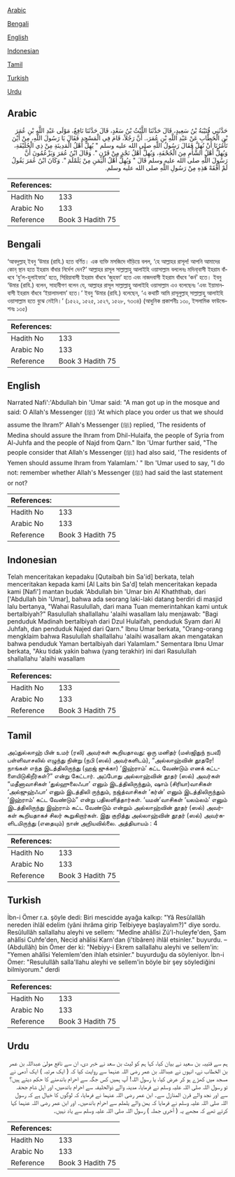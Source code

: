 [Arabic](#arabic)

[Bengali](#bengali)

[English](#english)

[Indonesian](#indonesian)

[Tamil](#tamil)

[Turkish](#turkish)

[Urdu](#urdu)

## Arabic


<div dir="rtl" lang="ar" style={{fontSize:'larger',backgroundColor:'#f8f9fa',padding:20}}>
حَدَّثَنِي قُتَيْبَةُ بْنُ سَعِيدٍ، قَالَ حَدَّثَنَا اللَّيْثُ بْنُ سَعْدٍ، قَالَ حَدَّثَنَا نَافِعٌ، مَوْلَى عَبْدِ اللَّهِ بْنِ عُمَرَ بْنِ الْخَطَّابِ عَنْ عَبْدِ اللَّهِ بْنِ عُمَرَ،‏.‏ أَنَّ رَجُلاً، قَامَ فِي الْمَسْجِدِ فَقَالَ يَا رَسُولَ اللَّهِ، مِنْ أَيْنَ تَأْمُرُنَا أَنْ نُهِلَّ فَقَالَ رَسُولُ اللَّهِ صلى الله عليه وسلم ‏"‏ يُهِلُّ أَهْلُ الْمَدِينَةِ مِنْ ذِي الْحُلَيْفَةِ، وَيُهِلُّ أَهْلُ الشَّأْمِ مِنَ الْجُحْفَةِ، وَيُهِلُّ أَهْلُ نَجْدٍ مِنْ قَرْنٍ ‏"‏‏.‏ وَقَالَ ابْنُ عُمَرَ وَيَزْعُمُونَ أَنَّ رَسُولَ اللَّهِ صلى الله عليه وسلم قَالَ ‏"‏ وَيُهِلُّ أَهْلُ الْيَمَنِ مِنْ يَلَمْلَمَ ‏"‏‏.‏ وَكَانَ ابْنُ عُمَرَ يَقُولُ لَمْ أَفْقَهْ هَذِهِ مِنْ رَسُولِ اللَّهِ صلى الله عليه وسلم‏.‏
</div>
<div style={{backgroundColor:'#f8f9fa',padding:20, marginBottom: 10}}><table> <thead> <tr> <th>References:</th> <th></th> </tr> </thead> <tbody><tr><td>Hadith No</td><td>133</td></tr><tr><td>Arabic No</td><td>133</td></tr><tr><td>Reference</td><td>Book 3 Hadith 75</td></tr></tbody></table></div>

## Bengali


<div dir="ltr" lang="bn" style={{fontSize:'larger',backgroundColor:'#f8f9fa',padding:20}}>
‘আবদুল্লাহ্ ইবনু ‘উমার (রাযি.) হতে বর্ণিত। এক ব্যক্তি মসজিদে দাঁড়িয়ে বলল, ‘হে আল্লাহর রাসূল! আপনি আমাদের কোন্ স্থান হতে ইহরাম বাঁধার নির্দেশ দেন?’ আল্লাহর রাসূল সাল্লাল্লাহু আলাইহি ওয়াসাল্লাম বললেনঃ মদিনা্বাসী ইহরাম বাঁধবে ‘যু’ল-হুলাইফাহ’ হতে, সিরিয়াবাসী ইহরাম বাঁধবে ‘জুহফা’ হতে এবং নাজদবাসী ইহরাম বাঁধবে ‘কর্ন’ হতে। ইবনু ‘উমার (রাযি.) বলেন, সাহাবীগণ বলেন যে, আল্লাহর রাসূল সাল্লাল্লাহু আলাইহি ওয়াসাল্লাম এও বলেছেনঃ ‘এবং ইয়ামানবাসী ইহরাম বাঁধবে ‘ইয়ালামলাম’ হতে।’ ইবনু ‘উমার (রাযি.) বলেছেন, ‘এ কথাটি আমি রাসূলুল্লাহ্ সাল্লাল্লাহু আলাইহি ওয়াসাল্লাম হতে বুঝে নেইনি।’ (১৫২২, ১৫২৫, ১৫২৭, ১৫২৮, ৭৩৩৪) (আধুনিক প্রকাশনীঃ ১৩০, ইসলামিক ফাউন্ডেশনঃ ১৩৫)
</div>
<div style={{backgroundColor:'#f8f9fa',padding:20, marginBottom: 10}}><table> <thead> <tr> <th>References:</th> <th></th> </tr> </thead> <tbody><tr><td>Hadith No</td><td>133</td></tr><tr><td>Arabic No</td><td>133</td></tr><tr><td>Reference</td><td>Book 3 Hadith 75</td></tr></tbody></table></div>

## English


<div dir="ltr" lang="en" style={{fontSize:'larger',backgroundColor:'#f8f9fa',padding:20}}>
Narrated Nafi':'Abdullah bin 'Umar said: "A man got up in the mosque and said: O Allah's Messenger (ﷺ) 'At which place you order us that we should assume the Ihram?' Allah's Messenger (ﷺ) replied, 'The residents of Medina should assure the Ihram from Dhil-Hulaifa, the people of Syria from Al-Juhfa and the people of Najd from Qarn." Ibn 'Umar further said, "The people consider that Allah's Messenger (ﷺ) had also said, 'The residents of Yemen should assume Ihram from Yalamlam.' " Ibn 'Umar used to say, "I do not: remember whether Allah's Messenger (ﷺ) had said the last statement or not?
</div>
<div style={{backgroundColor:'#f8f9fa',padding:20, marginBottom: 10}}><table> <thead> <tr> <th>References:</th> <th></th> </tr> </thead> <tbody><tr><td>Hadith No</td><td>133</td></tr><tr><td>Arabic No</td><td>133</td></tr><tr><td>Reference</td><td>Book 3 Hadith 75</td></tr></tbody></table></div>

## Indonesian


<div dir="ltr" lang="id" style={{fontSize:'larger',backgroundColor:'#f8f9fa',padding:20}}>
Telah menceritakan kepadaku [Qutaibah bin Sa'id] berkata, telah menceritakan kepada kami [Al Laits bin Sa'd] telah menceritakan kepada kami [Nafi'] mantan budak 'Abdullah bin 'Umar bin Al Khaththab, dari ['Abdullah bin 'Umar], bahwa ada seorang laki-laki datang berdiri di masjid lalu bertanya, "Wahai Rasulullah, dari mana Tuan memerintahkan kami untuk bertalbiyah?" Rasulullah shallallahu 'alaihi wasallam lalu menjawab: "Bagi penduduk Madinah bertalbiyah dari Dzul Hulaifah, penduduk Syam dari Al Juhfah, dan penduduk Najed dari Qarn." Ibnu Umar berkata, "Orang-orang mengklaim bahwa Rasulullah shallallahu 'alaihi wasallam akan mengatakan bahwa penduduk Yaman bertalbiyah dari Yalamlam." Sementara Ibnu Umar berkata, "Aku tidak yakin bahwa (yang terakhir) ini dari Rasulullah shallallahu 'alaihi wasallam
</div>
<div style={{backgroundColor:'#f8f9fa',padding:20, marginBottom: 10}}><table> <thead> <tr> <th>References:</th> <th></th> </tr> </thead> <tbody><tr><td>Hadith No</td><td>133</td></tr><tr><td>Arabic No</td><td>133</td></tr><tr><td>Reference</td><td>Book 3 Hadith 75</td></tr></tbody></table></div>

## Tamil


<div dir="ltr" lang="ta" style={{fontSize:'larger',backgroundColor:'#f8f9fa',padding:20}}>
அப்துல்லாஹ் பின் உமர் (ரலி) அவர்கள் கூறியதாவது: ஒரு மனிதர் (மஸ்ஜிதுந் நபவீ) பள்ளிவாசலில் எழுந்து நின்று (நபி (ஸல்) அவர்களிடம்), “அல்லாஹ்வின் தூதரே! நாங்கள் எந்த இடத்திலிருந்து (ஹஜ் ஜுக்கா) ‘இஹ்ராம்’ கட்ட வேண்டும் எனக் கட்டளையிடுகிறீர்கள்?” என்று கேட்டார். அப்போது அல்லாஹ்வின் தூதர் (ஸல்) அவர்கள் “மதீனாவாசிகள் ‘துல்ஹுலைஃபா’ எனும் இடத்திலிருந்தும், ஷாம் (சிரியா)வாசிகள் ‘அல்ஜுஹ்ஃபா’ எனும் இடத்திலி ருந்தும், நஜ்த்வாசிகள் ‘கர்ன்’ எனும் இடத்திலிருந்தும் ‘இஹ்ராம்’ கட்ட வேண்டும்” என்று பதிலளித்தார்கள். ‘யமன்’வாசிகள் ‘யலம்லம்’ எனும் இடத்திலிருந்து இஹ்ராம் கட்ட வேண்டும் என்றும் அல்லாஹ்வின் தூதர் (ஸல்) அவர்கள் கூறியதாகச் சிலர் கூறுகிறார்கள். இது குறித்து அல்லாஹ்வின் தூதர் (ஸல்) அவர்களிடமிருந்து (எதையும்) நான் அறியவில்லை. அத்தியாயம் : 4
</div>
<div style={{backgroundColor:'#f8f9fa',padding:20, marginBottom: 10}}><table> <thead> <tr> <th>References:</th> <th></th> </tr> </thead> <tbody><tr><td>Hadith No</td><td>133</td></tr><tr><td>Arabic No</td><td>133</td></tr><tr><td>Reference</td><td>Book 3 Hadith 75</td></tr></tbody></table></div>

## Turkish


<div dir="ltr" lang="tr" style={{fontSize:'larger',backgroundColor:'#f8f9fa',padding:20}}>
İbn-i Ömer r.a. şöyle dedi: Biri mescidde ayağa kalkıp: "Yâ Resûlallâh nereden ihlâl edelim (yâni ihrâma girip Telbiyeye başlayalım?)" diye sordu. Resûlullâh sallallahu aleyhi ve sellem: "Medîne ahâlîsi Zü'l-huleyfe'den, Şam ahâlîsi Cuhfe'den, Necid ahâlisi Karn'dan (i'tibâren) ihlâl etsinler." buyurdu. –(Abdullâh) bin Ömer der ki: "Nebiyy-i Ekrem sallallahu aleyhi ve sellem'in: "Yemen ahâlîsi Yelemlem'den ihlah etsinler." buyurduğu da söyleniyor. İbn-i Ömer: "Resulullâh salla'llahu aleyhi ve sellem'in böyle bir şey söylediğini bilmiyorum." derdi
</div>
<div style={{backgroundColor:'#f8f9fa',padding:20, marginBottom: 10}}><table> <thead> <tr> <th>References:</th> <th></th> </tr> </thead> <tbody><tr><td>Hadith No</td><td>133</td></tr><tr><td>Arabic No</td><td>133</td></tr><tr><td>Reference</td><td>Book 3 Hadith 75</td></tr></tbody></table></div>

## Urdu


<div dir="rtl" lang="ur" style={{fontSize:'larger',backgroundColor:'#f8f9fa',padding:20}}>
ہم سے قتیبہ بن سعید نے بیان کیا، کہا ہم کو لیث بن سعد نے خبر دی، ان سے نافع مولیٰ عبداللہ بن عمر بن الخطاب نے، انہوں نے عبداللہ بن عمر رضی اللہ عنہما سے روایت کیا کہ ( ایک مرتبہ ) ایک آدمی نے مسجد میں کھڑے ہو کر عرض کیا، یا رسول اللہ! آپ ہمیں کس جگہ سے احرام باندھنے کا حکم دیتے ہیں؟ تو رسول اللہ صلی اللہ علیہ وسلم نے فرمایا، مدینہ والے ذوالحلیفہ سے احرام باندھیں، اور اہل شام جحفہ سے اور نجد والے قرن المنازل سے۔ ابن عمر رضی اللہ عنہما نے فرمایا، کہ لوگوں کا خیال ہے کہ رسول اللہ صلی اللہ علیہ وسلم نے فرمایا کہ یمن والے یلملم سے احرام باندھیں۔ اور ابن عمر رضی اللہ عنہما کہا کرتے تھے کہ مجھے یہ ( آخری جملہ ) رسول اللہ صلی اللہ علیہ وسلم سے یاد نہیں۔
</div>
<div style={{backgroundColor:'#f8f9fa',padding:20, marginBottom: 10}}><table> <thead> <tr> <th>References:</th> <th></th> </tr> </thead> <tbody><tr><td>Hadith No</td><td>133</td></tr><tr><td>Arabic No</td><td>133</td></tr><tr><td>Reference</td><td>Book 3 Hadith 75</td></tr></tbody></table></div>